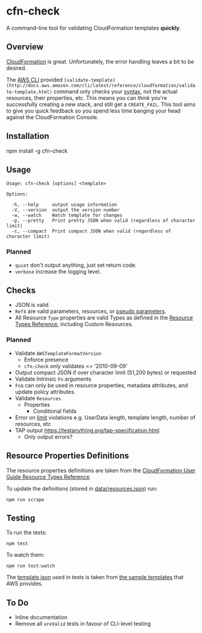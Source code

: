 # cfn-check

A command-line tool for validating CloudFormation templates **quickly**.

## Overview

[CloudFormation](https://aws.amazon.com/cloudformation/) is great.
Unfortunately, the error handling leaves a bit to be desired.

The [AWS CLI](https://aws.amazon.com/cli/) provided
`[validate-template](http://docs.aws.amazon.com/cli/latest/reference/cloudformation/validate-template.html)` command only
checks your
[syntax](http://docs.aws.amazon.com/AWSCloudFormation/latest/UserGuide/using-cfn-validate-template.html), not the actual resources, their properties, etc. This means you can *think* you're successfully creating a new stack, and still get a `CREATE_FAIL`. This tool aims to give you quick feedback so you spend less time banging your head against the CloudFormation Console.

## Installation

   npm install -g cfn-check

## Usage

    Usage: cfn-check [options] <template>

    Options:

      -h, --help     output usage information
      -V, --version  output the version number
      -w, --watch    Watch template for changes
      -p, --pretty   Print pretty JSON when valid (regardless of character limit)
      -c, --compact  Print compact JSON when valid (regardless of character limit)

### Planned

* `quiet` don't output anything, just set return code.
* `verbose` increase the logging level.

## Checks

* JSON is valid.
* `Ref`s are valid parameters, resources, or [pseudo
  parameters](http://docs.aws.amazon.com/AWSCloudFormation/latest/UserGuide/pseudo-parameter-reference.html).
* All Resource `Type` properties are valid Types as defined in the [Resource
  Types
  Reference](https://docs.aws.amazon.com/AWSCloudFormation/latest/UserGuide/aws-template-resource-type-ref.html),
  including Custom Resources.

### Planned

* Validate `AWSTemplateFormatVersion`
  * Enforce presence
  * `cfn-check` only validates <= '2010-09-09'
* Output compact JSON if over character limit (51,200 bytes) or requested
* Validate Intrinsic `Fn` arguments
* `Fn`s can only be used in resource properties, metadata attributes, and update
  policy attributes.
* Validate `Resources`
  * Properties
    * Conditional fields
* Error on
  [limit](http://docs.aws.amazon.com/AWSCloudFormation/latest/UserGuide/cloudformation-limits.html)
  violations e.g. UserData length, template length, number of resources, etc
* TAP output https://testanything.org/tap-specification.html
  * Only output errors?

## Resource Properties Definitions

The resource properties definitions are taken from the [CloudFormation User
Guide Resource Types
Reference](https://docs.aws.amazon.com/AWSCloudFormation/latest/UserGuide/aws-template-resource-type-ref.html).

To update the definitions (stored in [data/resources.json](data/resources.json))
run:

    npm run scrape

## Testing

To run the tests:

    npm test

To watch them:

    npm run test:watch

The [template.json](test/template.json) used in tests is taken from [the sample
templates](https://s3-us-west-2.amazonaws.com/cloudformation-templates-us-west-2/AutoScalingMultiAZWithNotifications.template)
that AWS provides.

## To Do

* Inline documentation
* Remove all `areValid` tests in favour of CLI-level testing
